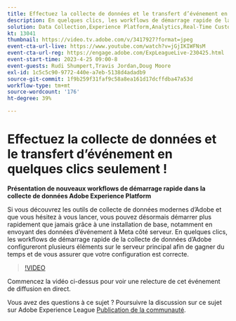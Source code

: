 ```yaml
---
title: Effectuez la collecte de données et le transfert d’événement en quelques clics seulement !
description: En quelques clics, les workflows de démarrage rapide de la collecte de données d’Adobe configureront plusieurs éléments sur le serveur principal afin de gagner du temps et de vous assurer que votre configuration est correcte.
solution: Data Collection,Experience Platform,Analytics,Real-Time Customer Data Platform,Customer Journey Analytics
kt: 13041
thumbnail: https://video.tv.adobe.com/v/3417927?format=jpeg
event-cta-url-live: https://www.youtube.com/watch?v=jGjIKIWFNsM
event-cta-url-reg: https://engage.adobe.com/ExpLeagueLive-230425.html
event-start-time: 2023-4-25 09:00-8
event-guests: Rudi Shumpert,Travis Jordan,Doug Moore
exl-id: 1c5c5c90-9772-440e-a7eb-5138d4adadb9
source-git-commit: 1f9b259f31faf9c58a8ea161d17dcffdba47a53d
workflow-type: tm+mt
source-wordcount: '176'
ht-degree: 39%

---
```


# Effectuez la collecte de données et le transfert d’événement en quelques clics seulement !

**Présentation de nouveaux workflows de démarrage rapide dans la collecte de données Adobe Experience Platform**

Si vous découvrez les outils de collecte de données modernes d’Adobe et que vous hésitez à vous lancer, vous pouvez désormais démarrer plus rapidement que jamais grâce à une installation de base, notamment en envoyant des données d’événement à Meta côté serveur. En quelques clics, les workflows de démarrage rapide de la collecte de données d’Adobe configureront plusieurs éléments sur le serveur principal afin de gagner du temps et de vous assurer que votre configuration est correcte.

>[!VIDEO](https://video.tv.adobe.com/v/3417927/?quality=12&learn=on)

Commencez la vidéo ci-dessus pour voir une relecture de cet événement de diffusion en direct.

Vous avez des questions à ce sujet ? Poursuivre la discussion sur ce sujet sur Adobe Experience League [Publication de la communauté](https://experienceleaguecommunities.adobe.com/t5/adobe-experience-platform-data/experience-league-live-post-session-discussion-get-data/m-p/589754#M476).
